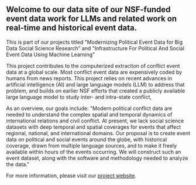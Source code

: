 ## Welcome to our data site of our NSF-funded event data work for LLMs and related work on real-time and historical event data. 

This is part of our projects titled "Modernizing Political Event Data for Big Data Social Science Research” and "Infrastructure For Political And Social Event Data Using Machine Learning" 

This project contributes to the computerized extraction of conflict event data at a global scale. Most conflict event data are expensively coded by humans from news reports. This project relies on recent advances in artificial intelligence (AI) and large language models (LLM) to address that problem, and builds on earlier NSF efforts that created a publicly available large language model to study inter- and intra-state conflict, 

As an overview, our goals include: "Modern political conflict data are needed to understand the complex spatial and temporal dynamics of international relations and civil conflict. At present, we lack social science datasets with deep temporal and spatial coverages for events that affect regional, national, and international domains. Our proposal is to create event data on political and social events around the globe, with historical coverage, drawn from multiple language sources, and to make it freely available within hours of the events occurring. We will construct such an event dataset, along with the software and methodology needed to analyze the data."

For more information, please visit our [project website](https://labs.utdallas.edu/eventdata).
